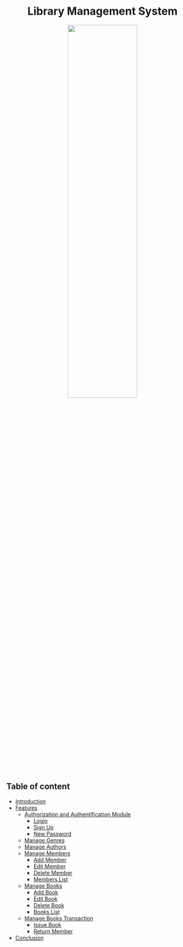 <h1 align="center">Library Management System</h1> 

<p align="center">
  <img align="center" width="60%" height="50%" src="https://user-images.githubusercontent.com/72691265/152707716-39e6702d-b583-4b7b-8339-c2da22c654c8.png"/>
</p>

## Table of content 
  * [Introduction](#introduction)
  * [Features](#Features)
     * [Authorization and Authentification Module](#authorization-and-authentication)
        * [Login](#login) 
        * [Sign Up](#sign-up)
        * [New Password](#new-password)
     * [Manage Genres](#manage-genres)
     * [Manage Authors](#manage-authors)
     * [Manage Members](#manage-members)
        * [Add Member](#add-member) 
        * [Edit Member](#edit-member)
        * [Delete Member](#delete-member)
        * [Members List](#members-list)
     * [Manage Books](#manage-books)
        * [Add Book](#add-book) 
        * [Edit Book](#edit-book)
        * [Delete Book](#delete-book)
        * [Books List](#books-list)
     * [Manage Books Transaction](#manage-books-transaction)
        * [Issue Book](#issue-book) 
        * [Return Member](#return-book)
  * [Conclusion](#conclusion)

